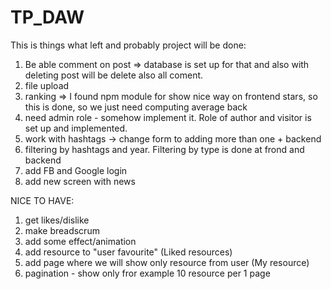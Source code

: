 # TP_DAW
This is things what left and probably project will be done:
1. Be able comment on post => database is set up for that and also with deleting post will be delete also all coment.
2. file upload
3. ranking => I found npm module for show nice way on frontend stars, so this is done, so we just need computing average back
4. need admin role - somehow implement it. Role of author and visitor is set up and implemented.
5. work with hashtags -> change form to adding more than one + backend
6. filtering by hashtags and year. Filtering by type is done at frond and backend
7. add FB and Google login
8. add new screen with news

NICE TO HAVE:
1. get likes/dislike
2. make breadscrum
3. add some effect/animation
4. add resource to "user favourite" (Liked resources)
5. add page where we will show only resource from user (My resource)
6. pagination - show only fror example 10 resource per 1 page
